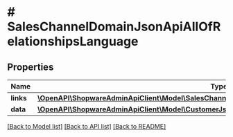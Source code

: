 # # SalesChannelDomainJsonApiAllOfRelationshipsLanguage

## Properties

Name | Type | Description | Notes
------------ | ------------- | ------------- | -------------
**links** | [**\OpenAPI\ShopwareAdminApiClient\Model\SalesChannelDomainJsonApiAllOfRelationshipsLanguageLinks**](SalesChannelDomainJsonApiAllOfRelationshipsLanguageLinks.md) |  | [optional]
**data** | [**\OpenAPI\ShopwareAdminApiClient\Model\CustomerJsonApiAllOfRelationshipsLanguageData**](CustomerJsonApiAllOfRelationshipsLanguageData.md) |  | [optional]

[[Back to Model list]](../../README.md#models) [[Back to API list]](../../README.md#endpoints) [[Back to README]](../../README.md)

